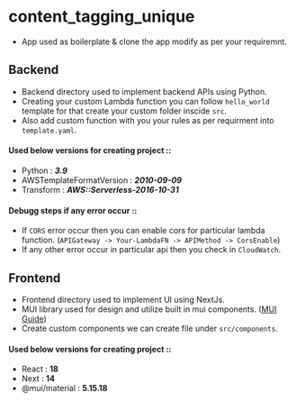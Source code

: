 # content_tagging_unique

- App used as boilerplate & clone the app modify as per your requiremnt.


## Backend

- Backend directory used to implement backend APIs using Python.
- Creating your custom Lambda function you can follow ```hello_world``` template for that create your custom folder inscide ```src```.
- Also add custom function with you your rules as per requirment into ```template.yaml```.

#### Used below versions for creating project ::
- Python : ***3.9***
- AWSTemplateFormatVersion : ***2010-09-09***
- Transform : ***AWS::Serverless-2016-10-31***

#### Debugg steps if any error occur ::
- If ```CORS``` error occur then you can enable cors for particular lambda function. (```APIGateway -> Your-LambdaFN -> APIMethod -> CorsEnable```)
- If any other error occur in particular api then you check in ```CloudWatch```.


## Frontend

- Frontend directory used to implement UI using NextJs.
- MUI library used for design and utilize built in mui components. ([MUI Guide](https://mui.com/material-ui/all-components))
- Create custom components we can create file under `src/components`.

#### Used below versions for creating project ::
- React : **18**
- Next : **14**
- @mui/material : **5.15.18**

